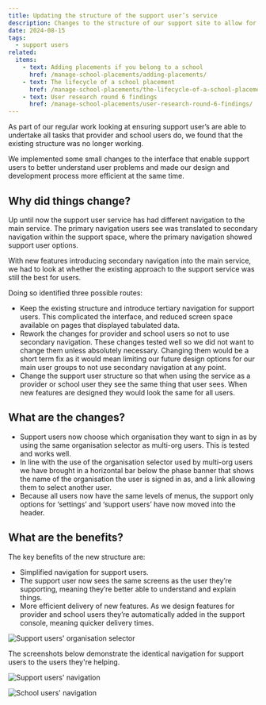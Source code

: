 ```yaml
---
title: Updating the structure of the support user’s service
description: Changes to the structure of our support site to allow for continued feature parity with all user groups
date: 2024-08-15
tags:
  - support users
related:
  items:
    - text: Adding placements if you belong to a school
      href: /manage-school-placements/adding-placements/
    - text: The lifecycle of a school placement
      href: /manage-school-placements/the-lifecycle-of-a-school-placement/
    - text: User research round 6 findings
      href: /manage-school-placements/user-research-round-6-findings/
---
```


As part of our regular work looking at ensuring support user’s are able to undertake all tasks that provider and school users do, we found that the existing structure was no longer working.

We implemented some small changes to the interface that enable support users to better understand user problems and made our design and development process more efficient at the same time.

## Why did things change?

Up until now the support user service has had different navigation to the main service. The primary navigation users see was translated to secondary navigation within the support space, where the primary navigation showed support user options.

With new features introducing secondary navigation into the main service, we had to look at whether the existing approach to the support service was still the best for users.

Doing so identified three possible routes:

- Keep the existing structure and introduce tertiary navigation for support users. This complicated the interface, and reduced screen space available on pages that displayed tabulated data.
- Rework the changes for provider and school users so not to use secondary navigation. These changes tested well so we did not want to change them unless absolutely necessary. Changing them would be a short term fix as it would mean limiting our future design options for our main user groups to not use secondary navigation at any point.
- Change the support user structure so that when using the service as a provider or school user they see the same thing that user sees. When new features are designed they would look the same for all users.

## What are the changes?

- Support users now choose which organisation they want to sign in as by using the same organisation selector as multi-org users. This is tested and works well.
- In line with the use of the organisation selector used by multi-org users we have brought in a horizontal bar below the phase banner that shows the name of the organisation the user is signed in as, and a link allowing them to select another user.
- Because all users now have the same levels of menus, the support only options for ‘settings’ and ‘support users’ have now moved into the header.

## What are the benefits?

The key benefits of the new structure are:

- Simplified navigation for support users.
- The support user now sees the same screens as the user they’re supporting, meaning they’re better able to understand and explain things.
- More efficient delivery of new features. As we design features for provider and school users they’re automatically added in the support console, meaning quicker delivery times.

![Support users' organisation selector](support-org-selector.png "Support users' organisation selector")

The screenshots below demonstrate the identical navigation for support users to the users they're helping.

![Support users' navigation](support-nav.png "Support users' navigation")

![School users' navigation](school-nav.png "School users' navigation")
